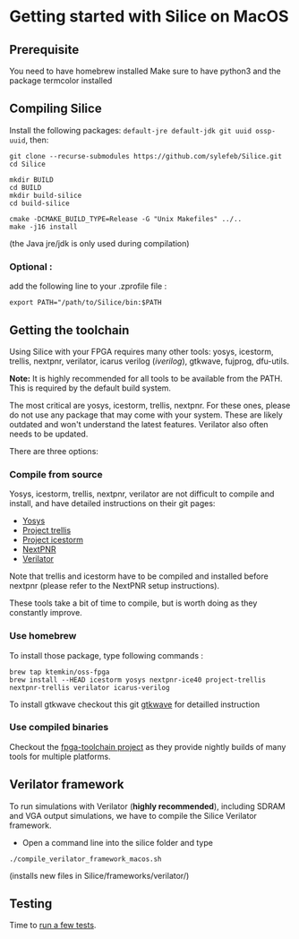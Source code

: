 # Getting started with Silice on MacOS

## Prerequisite
You need to have homebrew installed
Make sure to have python3 and the package termcolor installed

## Compiling Silice

Install the following packages: `default-jre default-jdk git uuid ossp-uuid`, then:

```
git clone --recurse-submodules https://github.com/sylefeb/Silice.git
cd Silice

mkdir BUILD
cd BUILD
mkdir build-silice
cd build-silice

cmake -DCMAKE_BUILD_TYPE=Release -G "Unix Makefiles" ../..
make -j16 install
```

(the Java jre/jdk is only used during compilation)

### Optional : 
add the following line to your .zprofile file : 

```
export PATH="/path/to/Silice/bin:$PATH
```


## Getting the toolchain

Using Silice with your FPGA requires many other tools: yosys, icestorm, trellis, nextpnr, verilator, icarus verilog (*iverilog*), gtkwave, fujprog, dfu-utils.

**Note:** It is highly recommended for all tools to be available from the PATH. This is required by the default build system.

The most critical are yosys, icestorm, trellis, nextpnr. For these ones, please do not use any package that
may come with your system. These are likely outdated and won't understand the latest features. Verilator also often needs to be updated.

There are three options:

### Compile from source

Yosys, icestorm, trellis, nextpnr, verilator are not difficult to compile and install, and have detailed instructions on their git pages:
- [Yosys](https://github.com/YosysHQ/yosys)
- [Project trellis](https://github.com/YosysHQ/prjtrellis)
- [Project icestorm](https://github.com/YosysHQ/icestorm)
- [NextPNR](https://github.com/YosysHQ/nextpnr)
- [Verilator](https://github.com/verilator/verilator)


Note that trellis and icestorm have to be compiled and installed before nextpnr (please refer to the NextPNR setup instructions). 

These tools take a bit of time to compile, but is worth doing as they constantly improve.

### Use homebrew

To install those package, type following commands : 

```
brew tap ktemkin/oss-fpga
brew install --HEAD icestorm yosys nextpnr-ice40 project-trellis nextpnr-trellis verilator icarus-verilog 
```

To install gtkwave checkout this git [gtkwave](https://ughe.github.io/2018/11/06/gtkwave-osx) for detailled instruction

### Use compiled binaries

Checkout the [fpga-toolchain project](https://github.com/open-tool-forge/fpga-toolchain) as they provide nightly builds of many tools for multiple platforms. 

## Verilator framework

To run simulations with Verilator (**highly recommended**), including SDRAM and VGA output simulations, we have to compile the Silice Verilator framework.

- Open a command line into the silice folder and type
```
./compile_verilator_framework_macos.sh
```

(installs new files in Silice/frameworks/verilator/)

## Testing

Time to [run a few tests](GetStarted.md#testing).
